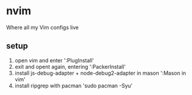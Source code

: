 # nvim

Where all my Vim configs live

## setup

<ol>
<li>open vim and enter ':PlugInstall'</li>
<li>exit and opent again, entering ':PackerInstall'</li>
<li>
install js-debug-adapter + node-debug2-adapter in mason ':Mason in vim'
</li>
<li>
install ripgrep with pacman 'sudo pacman -Syu'
</li>
</ol>
